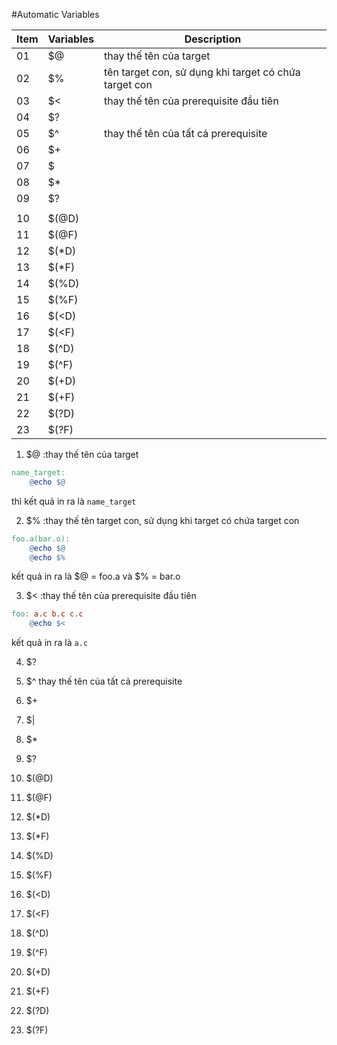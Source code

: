 #Automatic Variables  

| Item | Variables | Description |
| --- | --- | --- |
| 01 | $@ | thay thế tên của target |
| 02 | $% | tên target con, sử dụng khi target có chứa target con |
| 03 | $< | thay thế tên của prerequisite đầu tiên | 
| 04 | $? |  |
| 05 | $^ | thay thế tên của tất cả prerequisite |
| 06 | $+ |  | 
| 07 | $| |  |
| 08 | $* |  |
| 09 | $? |  |
|  |  |  |
| 10 | $(@D) |  |
| 11 | $(@F) |  |
| 12 | $(*D) |  |
| 13 | $(*F) |  |
| 14 | $(%D) |  |
| 15 | $(%F) |  |
| 16 | $(<D) |  |
| 17 | $(<F) |  |
| 18 | $(^D) |  |
| 19 | $(^F) |  |
| 20 | $(+D) |  |
| 21 | $(+F) |  |
| 22 | $(?D) |  |
| 23 | $(?F) |  |
  
01. $@ :thay thế tên của target  
```makefile
name_target:
    @echo $@
```  
thì kết quả in ra là `name_target`  

02. $% :thay thế tên target con, sử dụng khi target có chứa target con
```makefile
foo.a(bar.o):
	@echo $@
	@echo $%
```  
kết quả in ra là $@ = foo.a và $% = bar.o  

03. $< :thay thế tên của prerequisite đầu tiên
```makefile
foo: a.c b.c c.c
	@echo $<
```  
kết quả in ra là `a.c`  

04. $?
05. $^ thay thế tên của tất cả prerequisite
06. $+  
07. $|
08. $*
09. $?
 
10. $(@D)
11. $(@F)
12. $(*D)
13. $(*F)
14. $(%D)
15. $(%F)
16. $(<D)
17. $(<F)
18. $(^D)
19. $(^F)
20. $(+D)
21. $(+F)
22. $(?D)
23. $(?F)